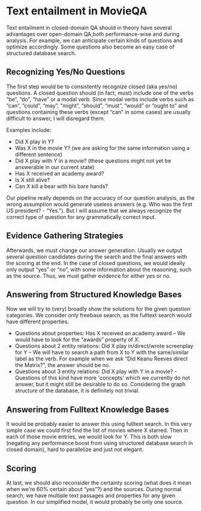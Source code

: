 Text entailment in MovieQA
==========================

Text entailment in closed-domain QA should in theory have several
advantages over open-domain QA,both performance-wise and during analysis.
For example, we can anticipate certain kinds of questions and optimize accordingly.
Some questions also become an easy case of structured database search. 

Recognizing Yes/No Questions
----------------------------

The first step would be to consistently recognize closed (aka yes/no) questions.
A closed question should (in fact, must) include one of the verbs “be”,
“do”, “have” or a modal verb. Since modal verbs include verbs such as
 “can”, “could”, “may”, “might”, “should”, “must”, “would” or “ought to” and 
questions containing these verbs (except “can” in some cases) are usually 
difficult to answer, I will disregard them.

Examples include:
* Did X play in Y?
* Was X in the movie Y? (we are asking for the same information using a different sentence)
* Did X play with Y in a movie? (these questions might not yet be answerable in our current state)
* Has X received an academy award?
* Is X still alive?
* Can X kill a bear with his bare hands?

Our pipeline really depends on the accuracy of our question analysis, as the wrong 
assumption would generate useless answers (e.g. Who was the first US president? - “Yes.”).
But I will assume that we always recognize the correct 
type of question for any grammatically correct input.

Evidence Gathering Strategies
-----------------------------

Afterwards, we must change our answer generation. Usually we output
several question candidates during the search and the final answers
with the scoring at the end. In the case of closed questions, we would 
ideally only output “yes” or “no”, with some information about the reasoning, 
such as the source.  Thus, we must gather evidence for either yes or no.

## Answering from Structured Knowledge Bases

Now we will try to (very) broadly show the solutions for the given question categories.
 We consider only freebase search, as the fulltext search would have different properties.
* Questions about properties: Has X received an academy award – 
	We would have to look for the “awards” property of X.
* Questions about 2 entity relations: Did X play in/direct/wrote screenplay for Y – 
	We will have to search a path from X to Y with the same/similar label as the verb. 
For example when we ask “Did Keanu Reeves direct the Matrix?”, the answer should be no.
* Questions about 3 entity relations: Did X play with Y in a movie? - 
	Questions of this kind have more 'concepts' which we currently do not answer, 
	but it might still be desirable to do so. Considering the graph structure 
	of the database, it is definitely not trivial.

## Answering from Fulltext Knowledge Bases
	
It would be probably easier to answer this using fulltext search. In 
this very simple case we could first find the list of movies where X starred. 
Then in each of those movie entries, we would look for Y. This is both slow 
(negating any performance boost from using structured database search in closed domain),
hard to parallelize and just not elegant.

Scoring
-------

At last, we should also reconsider the certainty scoring (what does it mean 
when we're 60% certain about “yes”?) and the sources. 
During normal search, we have multiple text passages and properties for any given question.
 In our simplified model, it would probably be only one source. 
